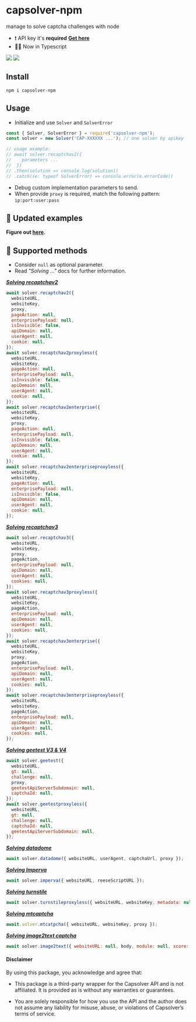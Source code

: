 # capsolver-npm

manage to solve captcha challenges with node

- ❗ API key it's **required** [**Get here**](https://dashboard.capsolver.com/passport/register?inviteCode=CHhA_5os)
- 👌🏼 Now in Typescript

[![](https://img.shields.io/badge/2.0.2-capsolver--npm-darkgreen?logo=npm&logoColor=white)](https://www.npmjs.com/package/capsolver-npm)
[![](https://img.shields.io/badge/documentation-docs.capsolver.com-darkgreen)](https://docs.capsolver.com/guide/getting-started.html)

## Install

`npm i capsolver-npm`

## Usage

- Initialize and use `Solver` and `SolverError`

```javascript
const { Solver, SolverError } = require('capsolver-npm');
const solver = new Solver('CAP-XXXXXX ...'); // one solver by apikey

// usage example:
// await solver.recaptchav2({
//    parameters ...
//  })
// .then(solution => console.log(solution))
// .catch((e: typeof SolverError) => console.error(e.errorCode))
```

- Debug custom implementation parameters to send.
- When provide `proxy` is required, match the following pattern: `ip:port:user:pass`

## 📁 Updated examples

**Figure out [here](https://github.com/0qwertyy/capsolver-npm/tree/master/examples).**

## 🔨 Supported methods

- Consider `null` as optional parameter.
- Read _"Solving ..."_ docs for further information.

[**_Solving recaptchav2_**](https://docs.capsolver.com/guide/captcha/ReCaptchaV2.html)

```javascript
await solver.recaptchav2({
  websiteURL,
  websiteKey,
  proxy,
  pageAction: null,
  enterprisePayload: null,
  isInvisible: false,
  apiDomain: null,
  userAgent: null,
  cookie: null,
});
await solver.recaptchav2proxyless({
  websiteURL,
  websiteKey,
  pageAction: null,
  enterprisePayload: null,
  isInvisible: false,
  apiDomain: null,
  userAgent: null,
  cookie: null,
});
await solver.recaptchav2enterprise({
  websiteURL,
  websiteKey,
  proxy,
  pageAction: null,
  enterprisePayload: null,
  isInvisible: false,
  apiDomain: null,
  userAgent: null,
  cookie: null,
});
await solver.recaptchav2enterpriseproxyless({
  websiteURL,
  websiteKey,
  pageAction: null,
  enterprisePayload: null,
  isInvisible: false,
  apiDomain: null,
  userAgent: null,
  cookie: null,
});
```

[**_Solving recaptchav3_**](https://docs.capsolver.com/guide/captcha/ReCaptchaV3.html)

```javascript
await solver.recaptchav3({
  websiteURL,
  websiteKey,
  proxy,
  pageAction,
  enterprisePayload: null,
  apiDomain: null,
  userAgent: null,
  cookies: null,
});
await solver.recaptchav3proxyless({
  websiteURL,
  websiteKey,
  pageAction,
  enterprisePayload: null,
  apiDomain: null,
  userAgent: null,
  cookies: null,
});
await solver.recaptchav3enterprise({
  websiteURL,
  websiteKey,
  proxy,
  pageAction,
  enterprisePayload: null,
  apiDomain: null,
  userAgent: null,
  cookies: null,
});
await solver.recaptchav3enterpriseproxyless({
  websiteURL,
  websiteKey,
  pageAction,
  enterprisePayload: null,
  apiDomain: null,
  userAgent: null,
  cookies: null,
});
```

[**_Solving geetest V3 & V4_**](https://docs.capsolver.com/guide/captcha/Geetest.html)

```javascript
await solver.geetest({
  websiteURL,
  gt: null,
  challenge: null,
  proxy,
  geetestApiServerSubdomain: null,
  captchaId: null,
});
await solver.geetestproxyless({
  websiteURL,
  gt: null,
  challenge: null,
  captchaId: null,
  geetestApiServerSubdomain: null,
});
```

[**_Solving datadome_**](https://docs.capsolver.com/en/guide/captcha/datadome/)

```javascript
await solver.datadome({ websiteURL, userAgent, captchaUrl, proxy });
```

[**_Solving Imperva_**](https://docs.capsolver.com/guide/antibots/datadome.html)

```javascript
await solver.imperva({ websiteURL, reeseScriptURL });
```

[**_Solving turnstile_**](https://docs.capsolver.com/guide/antibots/cloudflare_turnstile.html)

```javascript
await solver.turnstileproxyless({ websiteURL, websiteKey, metadata: null });
```

[**_Solving mtcaptcha_**](https://docs.capsolver.com/guide/captcha/MtCaptcha.html)

```javascript
await.solver.mtcatpcha({ websiteURL, websiteKey, proxy });
```

[**_Solving image2text captcha_**](https://docs.capsolver.com/guide/recognition/ImageToTextTask.html)

```javascript
await solver.image2text({ websiteURL: null, body, module: null, score: null, caseSensitive: null });
```

#### Disclaimer

By using this package, you acknowledge and agree that:

- This package is a third-party wrapper for the Capsolver API and is not affiliated. It is provided as is without any warranties or guarantees.

- You are solely responsible for how you use the API and the author does not assume any liability for misuse, abuse, or violations of Capsolver’s terms of service.
